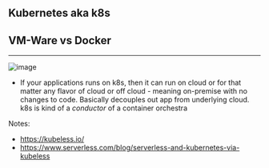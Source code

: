 Kubernetes aka k8s
----------------------------

VM-Ware vs Docker
-------------------
-------------------
![image](https://user-images.githubusercontent.com/52529498/129439177-542d37b7-75b9-4823-a276-9df80b56ccd7.png)

- If your applications runs on k8s,  then it can run on cloud or for that matter any flavor of cloud or off cloud - meaning on-premise with no changes to code.
Basically decouples out app from underlying cloud. k8s is kind of a *conductor* of a container orchestra





Notes:
- https://kubeless.io/
- https://www.serverless.com/blog/serverless-and-kubernetes-via-kubeless